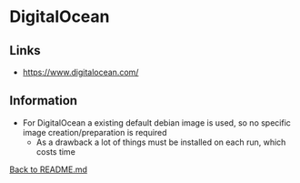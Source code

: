 # DigitalOcean

## Links
* https://www.digitalocean.com/

## Information
* For DigitalOcean a existing default debian image is used, so no specific image creation/preparation is required
    * As a drawback a lot of things must be installed on each run, which costs time

[Back to README.md](../../README.md)
